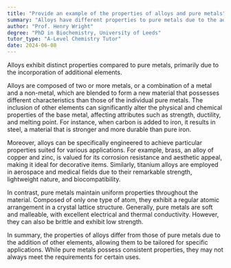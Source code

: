 ```yaml
---
title: "Provide an example of the properties of alloys and pure metals"
summary: "Alloys have different properties to pure metals due to the addition of other elements."
author: "Prof. Henry Wright"
degree: "PhD in Biochemistry, University of Leeds"
tutor_type: "A-Level Chemistry Tutor"
date: 2024-06-08
---
```


Alloys exhibit distinct properties compared to pure metals, primarily due to the incorporation of additional elements. 

Alloys are composed of two or more metals, or a combination of a metal and a non-metal, which are blended to form a new material that possesses different characteristics than those of the individual pure metals. The inclusion of other elements can significantly alter the physical and chemical properties of the base metal, affecting attributes such as strength, ductility, and melting point. For instance, when carbon is added to iron, it results in steel, a material that is stronger and more durable than pure iron.

Moreover, alloys can be specifically engineered to achieve particular properties suited for various applications. For example, brass, an alloy of copper and zinc, is valued for its corrosion resistance and aesthetic appeal, making it ideal for decorative items. Similarly, titanium alloys are employed in aerospace and medical fields due to their remarkable strength, lightweight nature, and biocompatibility.

In contrast, pure metals maintain uniform properties throughout the material. Composed of only one type of atom, they exhibit a regular atomic arrangement in a crystal lattice structure. Generally, pure metals are soft and malleable, with excellent electrical and thermal conductivity. However, they can also be brittle and exhibit low strength.

In summary, the properties of alloys differ from those of pure metals due to the addition of other elements, allowing them to be tailored for specific applications. While pure metals possess consistent properties, they may not always meet the requirements for certain uses.
    